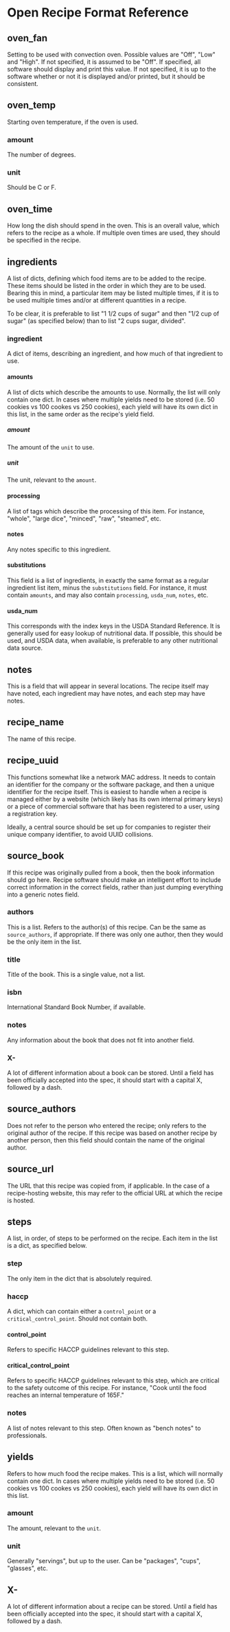 # Open Recipe Format Reference

## oven\_fan

Setting to be used with convection oven. Possible values are "Off",
"Low" and "High". If not specified, it is assumed to be "Off". If
specified, all software should display and print this value. If not
specified, it is up to the software whether or not it is displayed
and/or printed, but it should be consistent.

## oven\_temp

Starting oven temperature, if the oven is used.

### amount

The number of degrees.

### unit

Should be C or F.

## oven\_time

How long the dish should spend in the oven. This is an overall value,
which refers to the recipe as a whole. If multiple oven times are used,
they should be specified in the recipe.

## ingredients

A list of dicts, defining which food items are to be added to the
recipe. These items should be listed in the order in which they are to
be used. Bearing this in mind, a particular item may be listed multiple
times, if it is to be used multiple times and/or at different quantities
in a recipe.

To be clear, it is preferable to list "1 1/2 cups of sugar" and then
"1/2 cup of sugar" (as specified below) than to list "2 cups sugar,
divided".

### ingredient

A dict of items, describing an ingredient, and how much of that
ingredient to use.

#### amounts

A list of dicts which describe the amounts to use. Normally, the list
will only contain one dict. In cases where multiple yields need to be
stored (i.e. 50 cookies vs 100 cookes vs 250 cookies), each yield will
have its own dict in this list, in the same order as the recipe's yield
field.

##### amount

The amount of the `unit` to use.

##### unit

The unit, relevant to the `amount`.

#### processing

A list of tags which describe the processing of this item. For instance,
"whole", "large dice", "minced", "raw", "steamed", etc.

#### notes

Any notes specific to this ingredient.

#### substitutions

This field is a list of ingredients, in exactly the same format as a
regular ingredient list item, minus the `substitutions` field. For
instance, it must contain `amounts`, and may also contain `processing`,
`usda_num`, `notes`, etc.

#### usda\_num

This corresponds with the index keys in the USDA Standard Reference. It
is generally used for easy lookup of nutritional data. If possible, this
should be used, and USDA data, when available, is preferable to any
other nutritional data source.

## notes

This is a field that will appear in several locations. The recipe itself
may have noted, each ingredient may have notes, and each step may have
notes.

## recipe\_name

The name of this recipe.

## recipe\_uuid

This functions somewhat like a network MAC address. It needs to contain
an identifier for the company or the software package, and then a unique
identifier for the recipe itself. This is easiest to handle when a
recipe is managed either by a website (which likely has its own internal
primary keys) or a piece of commercial software that has been registered
to a user, using a registration key.

Ideally, a central source should be set up for companies to register
their unique company identifier, to avoid UUID collisions.

## source\_book

If this recipe was originally pulled from a book, then the book
information should go here. Recipe software should make an intelligent
effort to include correct information in the correct fields, rather than
just dumping everything into a generic notes field.

### authors

This is a list. Refers to the author(s) of this recipe. Can be the same
as `source_authors`, if appropriate. If there was only one author, then
they would be the only item in the list.

### title

Title of the book. This is a single value, not a list.

### isbn

International Standard Book Number, if available.

### notes

Any information about the book that does not fit into another field.

### X-<field>

A lot of different information about a book can be stored. Until a field
has been officially accepted into the spec, it should start with a
capital X, followed by a dash.

## source\_authors
  
Does not refer to the person who entered the recipe; only refers to the
original author of the recipe. If this recipe was based on another
recipe by another person, then this field should contain the name of the
original author.

## source\_url

The URL that this recipe was copied from, if applicable. In the case of
a recipe-hosting website, this may refer to the official URL at which
the recipe is hosted.

## steps

A list, in order, of steps to be performed on the recipe. Each item in
the list is a dict, as specified below.

### step

The only item in the dict that is absolutely required.

### haccp

A dict, which can contain either a `control_point` or a
`critical_control_point`. Should not contain both.

#### control\_point

Refers to specific HACCP guidelines relevant to this step.

#### critical\_control\_point

Refers to specific HACCP guidelines relevant to this step, which are
critical to the safety outcome of this recipe. For instance, "Cook until
the food reaches an internal temperature of 165F."

### notes

A list of notes relevant to this step. Often known as "bench notes" to
professionals.

## yields

Refers to how much food the recipe makes. This is a list, which will
normally contain one dict. In cases where multiple yields need to be
stored (i.e. 50 cookies vs 100 cookes vs 250 cookies), each yield will
have its own dict in this list.

### amount

The amount, relevant to the `unit`.

### unit

Generally "servings", but up to the user. Can be "packages", "cups",
"glasses", etc.

## X-<field>

A lot of different information about a recipe can be stored. Until a
field has been officially accepted into the spec, it should start with a
capital X, followed by a dash.
